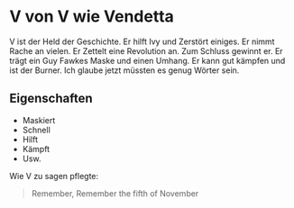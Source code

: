 # V von V wie Vendetta

V ist der Held der Geschichte. Er hilft Ivy und Zerstört einiges. Er nimmt Rache an vielen. Er Zettelt eine Revolution an. Zum Schluss gewinnt er. Er trägt ein Guy Fawkes Maske und einen Umhang. Er kann gut kämpfen und ist der Burner. Ich glaube jetzt müssten es genug Wörter sein.

## Eigenschaften
* Maskiert
* Schnell
* Hilft
* Kämpft
* Usw.

Wie V zu sagen pflegte:
> Remember, Remember the fifth of November
